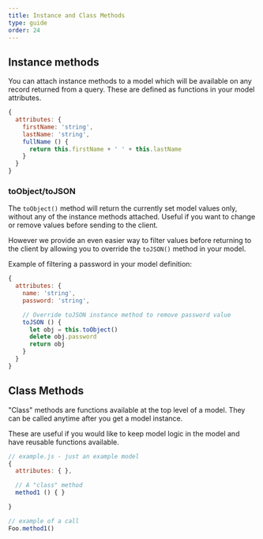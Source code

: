```yaml
---
title: Instance and Class Methods
type: guide
order: 24
---
```


## Instance methods

You can attach instance methods to a model which will be available on any record returned from a query. These are defined as functions in your model attributes.

```js
{
  attributes: {
    firstName: 'string',
    lastName: 'string',
    fullName () {
      return this.firstName + ' ' + this.lastName
    }
  }
}
```

### toObject/toJSON

The `toObject()` method will return the currently set model values only, without any of the instance methods attached. Useful if you want to change or remove values before sending to the client.

However we provide an even easier way to filter values before returning to the client by allowing you to override the `toJSON()` method in your model.

Example of filtering a password in your model definition:

```js
{
  attributes: {
    name: 'string',
    password: 'string',

    // Override toJSON instance method to remove password value
    toJSON () {
      let obj = this.toObject()
      delete obj.password
      return obj
    }
  }
}
```

## Class Methods

"Class" methods are functions available at the top level of a model. They can be called anytime after you get a model instance.

These are useful if you would like to keep model logic in the model and have reusable functions available.

```js
// example.js - just an example model
{
  attributes: { },

  // A "class" method
  method1 () { }

}

// example of a call
Foo.method1()
```
